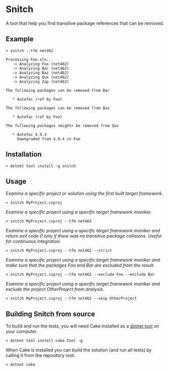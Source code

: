 # Snitch

A tool that help you find transitive package references that can be removed.

## Example

```
> snitch --tfm net462

Processing Foo.sln...
   -> Analyzing Foo (net462)
   -> Analyzing Bar (net462)
   -> Analyzing Baz (net462)
   -> Analyzing Qux (net462)
   -> Analyzing Zap (net462)

The following packages can be removed from Bar

   * Autofac (ref by Foo)

The following packages can be removed from Baz

   * Autofac (ref by Foo)

The following packages <might> be removed from Qux

   * Autofac 4.9.3
     Downgraded from 4.9.4 in Foo
```

## Installation

```
> dotnet tool install -g snitch
```

## Usage

_Examine a specific project or solution using the first built 
target framework._

```
> snitch MyProject.csproj
```

_Examine a specific project using a specific
target framework moniker._

```
> snitch MyProject.csproj --tfm net462
```

_Examine a specific project using a specific target framework moniker
and return exit code 0 only if there was no transitive package collisions.
Useful for continuous integration._

```
> snitch MyProject.csproj --tfm net462 --strict
```

_Examine a specific project using a specific target framework moniker
and make sure that the packages Foo and Bar are excluded from the result._

```
> snitch MyProject.csproj --tfm net462 --exclude Foo --exclude Bar
```

_Examine a specific project using a specific target framework moniker
and exclude the project OtherProject from analysis._

```
> snitch MyProject.csproj --tfm net462 --skip OtherProject
```

## Building Snitch from source

To build and run the tests, you will need Cake installed as a 
[dotnet tool](https://docs.microsoft.com/en-us/dotnet/core/tools/global-tools)
on your computer.

```
> dotnet tool install cake.tool -g
```

When Cake is installed you can build the solution (and run all tests) by
calling it from the repository root.

```
> dotnet cake
```